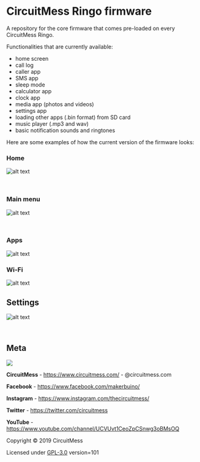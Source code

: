 

# CircuitMess Ringo firmware 

A repository for the core firmware that comes pre-loaded on every CircuitMess Ringo.

Functionalities that are currently available:
- home screen
- call log
- caller app
- SMS app
- sleep mode
- calculator app
- clock app
- media app (photos and videos)
- settings app
- loading other apps (.bin format) from SD card
- music player (.mp3 and wav)
- basic notification sounds and ringtones

Here are some examples of how the current version of the firmware looks:

 ### **Home**
 
![alt text](https://www.circuitmess.com/wp-content/uploads/screenshot_46-export.png)

<br/>

 ### **Main menu**

![alt text](https://www.circuitmess.com/wp-content/uploads/screenshot_28-export.png)

<br/>

### **Apps**

![alt text](https://www.circuitmess.com/wp-content/uploads/screenshot_30-export.png)

### **Wi-Fi**

![alt text](https://www.circuitmess.com/wp-content/uploads/screenshot_44-export.png)

## **Settings**

![alt text](https://www.circuitmess.com/wp-content/uploads/screenshot_45-export.png)

<br/>

## Meta


<img src="https://www.circuitmess.com/wp-content/uploads/CM-Meta-BlackHQ2.png">


**CircuitMess** - https://www.circuitmess.com/ - @circuitmess.com

**Facebook** - https://www.facebook.com/makerbuino/

**Instagram** - https://www.instagram.com/thecircuitmess/

**Twitter** - https://twitter.com/circuitmess 

**YouTube** - https://www.youtube.com/channel/UCVUvt1CeoZpCSnwg3oBMsOQ

Copyright © 2019 CircuitMess

Licensed under [GPL-3.0](https://www.gnu.org/licenses/gpl-3.0.html)
version=101


